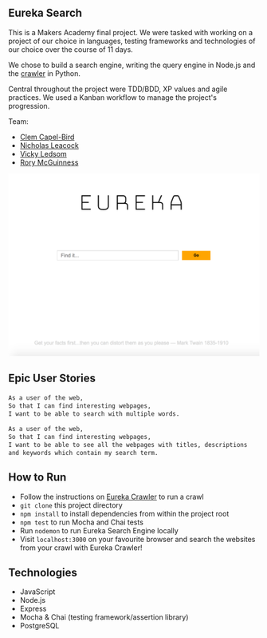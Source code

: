 ## Eureka Search

This is a Makers Academy final project. We were tasked with working on a project of our choice in languages, testing frameworks and technologies of our choice over the course of 11 days.

We chose to build a search engine, writing the query engine in Node.js and the [crawler](https://github.com/rorymcgit/eureka-crawler) in Python.

Central throughout the project were TDD/BDD, XP values and agile practices. We used a Kanban workflow to manage the project's progression.

Team:

- [Clem Capel-Bird](https://github.com/ClemCB)
- [Nicholas Leacock](https://github.com/marudine)
- [Vicky Ledsom](https://github.com/ledleds)
- [Rory McGuinness](https://github.com/rorymcgit)

![](https://github.com/rorymcgit/eureka-search/blob/master/scrngrb.png)

## Epic User Stories

```
As a user of the web,
So that I can find interesting webpages,
I want to be able to search with multiple words.
```
```
As a user of the web,
So that I can find interesting webpages,
I want to be able to see all the webpages with titles, descriptions and keywords which contain my search term.
```

## How to Run

- Follow the instructions on [Eureka Crawler](https://github.com/rorymcgit/eureka-crawler) to run a crawl
- `git clone` this project directory
- `npm install` to install dependencies from within the project root
- `npm test` to run Mocha and Chai tests
- Run `nodemon` to run Eureka Search Engine locally
- Visit `localhost:3000` on your favourite browser and search the websites from your crawl with Eureka Crawler!


## Technologies

- JavaScript
- Node.js
- Express
- Mocha & Chai (testing framework/assertion library)
- PostgreSQL
